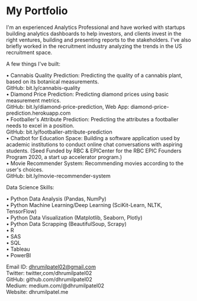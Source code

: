 # My Portfolio

I'm an experienced Analytics Professional and have worked with startups building analytics dashboards to help investors, and clients invest in the right ventures, building and presenting reports to the stakeholders. I've also briefly worked in the recruitment industry analyzing the trends in the US recruitment space.    

A few things I've built:    

• Cannabis Quality Prediction: Predicting the quality of a cannabis plant, based on its botanical measurements.  
GitHub: bit.ly/cannabis-quality  
• Diamond Price Prediction: Predicting diamond prices using basic measurement metrics.  
GitHub: bit.ly/diamond-price-prediction, Web App: diamond-price-prediction.herokuapp.com  
• Footballer's Attribute Prediction: Predicting the attributes a footballer needs to excel in a position.  
GitHub: bit.ly/footballer-attribute-prediction  
• Chatbot for Education Space: Building a software application used by academic institutions to conduct online chat conversations with aspiring students. (Seed Funded by RBC & EPICenter for the RBC EPIC Founders Program 2020, a start up accelerator program.)  
• Movie Recommender System: Recommending movies according to the user's choices.  
GitHub: bit.ly/movie-recommender-system    


Data Science Skills:    

• Python Data Analysis (Pandas, NumPy)  
• Python Machine Learning/Deep Learning (SciKit-Learn, NLTK, TensorFlow)  
• Python Data Visualization (Matplotlib, Seaborn, Plotly)  
• Python Data Scrapping (BeautifulSoup, Scrapy)  
• R  
• SAS  
• SQL  
• Tableau  
• PowerBI    

Email ID: dhrumilpatel02@gmail.com  
Twitter: twitter,com/dhrumilpatel02  
GitHub: github.com/dhrumilpatel02  
Medium: medium.com/@dhrumilpatel02  
Website: dhrumilpatel.me   
